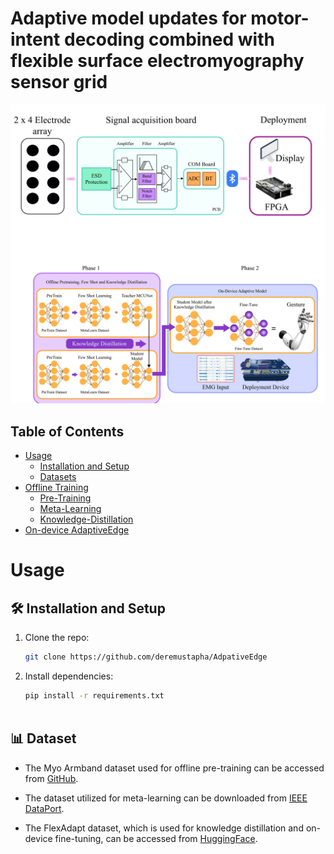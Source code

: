 # Adaptive model updates for motor-intent decoding combined with flexible surface electromyography sensor grid

</div>

<div align="center">
  <img src="imgs/1.png"/>
</div> 


## Table of Contents
- [Usage](#usage)
  - [Installation and Setup](#installation-and-setup)
  - [Datasets](#datasets)
- [Offline Training](#offline)
  - [Pre-Training](#step1)
  - [Meta-Learning](#step2)
  - [Knowledge-Distillation](#step3)
- [On-device AdaptiveEdge](#online)



# Usage

<h2 id="installation">🛠 Installation and Setup</h2>

1. Clone the repo:
   ```bash
   git clone https://github.com/deremustapha/AdpativeEdge

2. Install dependencies:
   ```bash
   pip install -r requirements.txt



<h2 id="dataset">📊 Dataset</h2>

- The Myo Armband dataset used for offline pre-training can be accessed from [GitHub](https://github.com/UlysseCoteAllard/MyoArmbandDataset).

- The dataset utilized for meta-learning can be downloaded from [IEEE DataPort](https://ieee-dataport.org/documents/emg-eeg-dataset-upper-limb-gesture-classification).

- The FlexAdapt dataset, which is used for knowledge distillation and on-device fine-tuning, can be accessed from [HuggingFace](https://huggingface.co/datasets/deremustapha/FlexAdapt_EMG_Dataset).

